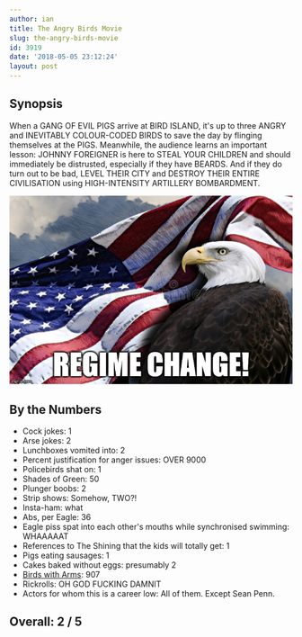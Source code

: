 ```yaml
---
author: ian
title: The Angry Birds Movie
slug: the-angry-birds-movie
id: 3919
date: '2018-05-05 23:12:24'
layout: post
---
```


## Synopsis

When a GANG OF EVIL PIGS arrive at BIRD ISLAND, it's up to three ANGRY and INEVITABLY COLOUR-CODED BIRDS to save the day by flinging themselves at the PIGS. Meanwhile, the audience learns an important lesson: JOHNNY FOREIGNER is here to STEAL YOUR CHILDREN and should immediately be distrusted, especially if they have BEARDS. And if they do turn out to be bad, LEVEL THEIR CITY and DESTROY THEIR ENTIRE CIVILISATION using HIGH-INTENSITY ARTILLERY BOMBARDMENT.

![29pw0d](/blog/2018/05/29pw0d.jpg)

## By the Numbers

*   Cock jokes: 1
*   Arse jokes: 2
*   Lunchboxes vomited into: 2
*   Percent justification for anger issues: OVER 9000
*   Policebirds shat on: 1
*   Shades of Green: 50
*   Plunger boobs: 2
*   Strip shows: Somehow, TWO?!
*   Insta-ham: what
*   Abs, per Eagle: 36
*   Eagle piss spat into each other's mouths while synchronised swimming: WHAAAAAT
*   References to The Shining that the kids will totally get: 1
*   Pigs eating sausages: 1
*   Cakes baked without eggs: presumably 2
*   [Birds with Arms](https://www.reddit.com/r/birdswitharms/): 907
*   Rickrolls: OH GOD FUCKING DAMNIT
*   Actors for whom this is a career low: All of them. Except Sean Penn.

## Overall: 2 / 5
